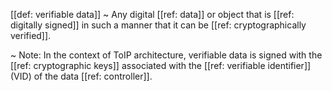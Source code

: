 [[def: verifiable data]]
~ Any digital [[ref: data]] or object that is [[ref: digitally signed]] in such a manner that it can be [[ref: cryptographically verified]]. 

~ Note: In the context of ToIP architecture, verifiable data is signed with the [[ref: cryptographic keys]] associated with the [[ref: verifiable identifier]] (VID) of the data [[ref: controller]].


